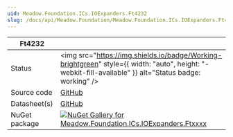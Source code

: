 ```yaml
---
uid: Meadow.Foundation.ICs.IOExpanders.Ft4232
slug: /docs/api/Meadow.Foundation/Meadow.Foundation.ICs.IOExpanders.Ft4232
---
```


| Ft4232 | |
|--------|--------|
| Status | <img src="https://img.shields.io/badge/Working-brightgreen" style={{ width: "auto", height: "-webkit-fill-available" }} alt="Status badge: working" /> |
| Source code | [GitHub](https://github.com/WildernessLabs/Meadow.Foundation/tree/main/Source/Meadow.Foundation.Peripherals/ICs.IOExpanders.Ftxxxx) |
| Datasheet(s) | [GitHub](https://github.com/WildernessLabs/Meadow.Foundation/tree/main/Source/Meadow.Foundation.Peripherals/ICs.IOExpanders.Ftxxxx/Datasheet) |
| NuGet package | <a href="https://www.nuget.org/packages/Meadow.Foundation.ICs.IOExpanders.Ftxxxx/" target="_blank"><img src="https://img.shields.io/nuget/v/Meadow.Foundation.ICs.IOExpanders.Ftxxxx.svg?label=Meadow.Foundation.ICs.IOExpanders.Ftxxxx" alt="NuGet Gallery for Meadow.Foundation.ICs.IOExpanders.Ftxxxx" /></a> |

